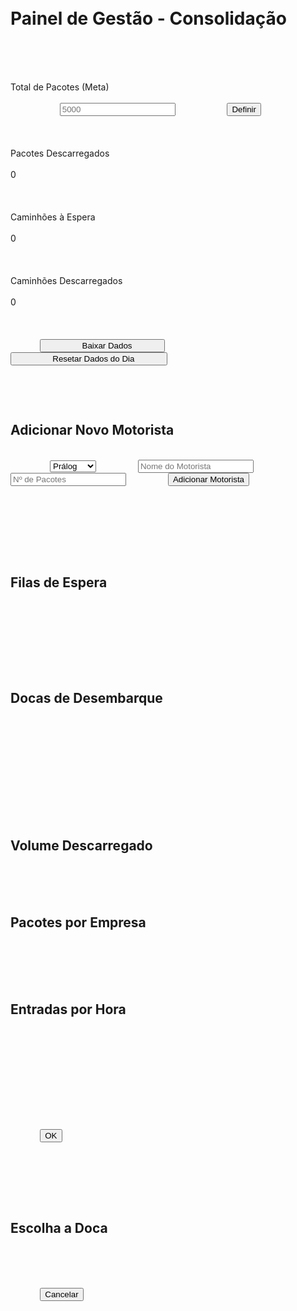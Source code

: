 <!DOCTYPE html>
<html lang="pt-BR">
<head>
    <meta charset="UTF-8">
    <meta name="viewport" content="width=device-width, initial-scale=1.0">
    <title>Painel de Gestão - Consolidação</title>
    <script src="https://cdn.tailwindcss.com"></script>
    <script src="https://cdn.jsdelivr.net/npm/chart.js"></script>
    <link href="https://cdnjs.cloudflare.com/ajax/libs/font-awesome/6.0.0-beta3/css/all.min.css" rel="stylesheet">
    <style>
        @import url('https://fonts.googleapis.com/css2?family=Inter:wght@400;600;700&display=swap');
        body {
            font-family: 'Inter', sans-serif;
            background-color: #1a202c;
            color: #e2e8f0;
        }
        .container {
            max-width: 1400px;
        }
        .card {
            background-color: #2d3748;
            border-radius: 12px;
            padding: 1.5rem;
            box-shadow: 0 4px 6px -1px rgba(0, 0, 0, 0.1), 0 2px 4px -1px rgba(0, 0, 0, 0.06);
        }
        .chart-container-small {
            width: 100%;
            max-width: 200px;
            margin: 0 auto;
        }
    </style>
</head>
<body class="p-6">
    <div class="container mx-auto">
        <h1 class="text-3xl font-bold mb-8 text-center text-white">Painel de Gestão - Consolidação</h1>

                <div class="grid md:grid-cols-2 lg:grid-cols-4 gap-6 mb-8 text-center">
            <div class="card">
                <div class="text-sm font-semibold text-gray-400">Total de Pacotes (Meta)</div>
                <div class="flex items-center justify-center mt-2">
                    <input id="totalPacotesInput" type="number" class="w-24 text-center bg-gray-700 text-white rounded-md p-1" placeholder="5000">
                    <button id="setPacotesBtn" class="ml-2 bg-blue-600 hover:bg-blue-700 text-white font-bold py-1 px-2 rounded-md transition-transform transform hover:scale-105">Definir</button>
                </div>
            </div>
            <div class="card">
                <div class="text-sm font-semibold text-gray-400">Pacotes Descarregados</div>
                <div id="pacotesDescarregados" class="text-4xl font-bold mt-2 text-green-400">0</div>
            </div>
            <div class="card">
                <div class="text-sm font-semibold text-gray-400">Caminhões à Espera</div>
                <div id="caminhoesEspera" class="text-4xl font-bold mt-2 text-yellow-400">0</div>
            </div>
            <div class="card">
                <div class="text-sm font-semibold text-gray-400">Caminhões Descarregados</div>
                <div id="caminhoesDescarregados" class="text-4xl font-bold mt-2 text-red-400">0</div>
            </div>
        </div>
        
                <div class="flex justify-center items-center space-x-4 mb-8">
            <button id="downloadBtn" class="bg-green-600 hover:bg-green-700 text-white font-bold py-2 px-6 rounded-md transition-transform transform hover:scale-105">
                <i class="fas fa-download mr-2"></i> Baixar Dados
            </button>
            <button id="resetBtn" class="bg-red-600 hover:bg-red-700 text-white font-bold py-2 px-6 rounded-md transition-transform transform hover:scale-105">
                <i class="fas fa-sync-alt mr-2"></i> Resetar Dados do Dia
            </button>
        </div>

                <div class="card mb-8">
            <h2 class="text-xl font-semibold mb-4">Adicionar Novo Motorista</h2>
            <div class="flex flex-col sm:flex-row items-center justify-center space-y-4 sm:space-y-0 sm:space-x-4 flex-wrap">
                <select id="empresaSelect" class="bg-gray-700 text-white rounded-md p-2">
                    <option value="Prálog">Prálog</option>
                    <option value="Imediato">Imediato</option>
                    <option value="Hawk">Hawk</option>
                    <option value="Ontime">Ontime</option>
                </select>
                <input id="motoristaNomeInput" type="text" class="bg-gray-700 text-white rounded-md p-2" placeholder="Nome do Motorista" required>
                <input id="pacotesInput" type="number" class="bg-gray-700 text-white rounded-md p-2" placeholder="Nº de Pacotes" required>
                <button id="addMotoristaBtn" class="bg-blue-600 hover:bg-blue-700 text-white font-bold py-2 px-4 rounded-md transition-transform transform hover:scale-105">Adicionar Motorista</button>
            </div>
        </div>

                <div class="grid lg:grid-cols-3 gap-6">
                        <div class="lg:col-span-2 space-y-6">
                                <div class="card">
                    <h2 class="text-xl font-semibold mb-4">Filas de Espera</h2>
                    <div class="grid md:grid-cols-2 gap-4" id="filasEsperaContainer">
                                            </div>
                </div>

                                <div class="card">
                    <h2 class="text-xl font-semibold mb-4">Docas de Desembarque</h2>
                    <div class="grid grid-cols-1 sm:grid-cols-2 md:grid-cols-3 gap-4" id="docasContainer">
                                            </div>
                </div>
            </div>

                        <div class="lg:col-span-1 space-y-6">
                                <div class="card flex flex-col sm:flex-row items-center justify-around space-y-4 sm:space-y-0 sm:space-x-4">
                    <div class="chart-container-small">
                        <h2 class="text-lg font-semibold mb-2 text-center">Volume Descarregado</h2>
                        <canvas id="volumeChart"></canvas>
                    </div>
                    <div class="chart-container-small">
                        <h2 class="text-lg font-semibold mb-2 text-center">Pacotes por Empresa</h2>
                        <canvas id="pacotesEmpresaChart"></canvas>
                    </div>
                </div>
                                <div class="card">
                    <h2 class="text-xl font-semibold mb-4 text-center">Entradas por Hora</h2>
                    <canvas id="horariosChart" style="max-height: 400px;"></canvas>
                </div>
            </div>
        </div>
    </div>

        <div id="customAlert" class="hidden fixed inset-0 bg-gray-900 bg-opacity-75 flex items-center justify-center p-4">
        <div class="bg-gray-800 p-6 rounded-lg text-white text-center w-full max-w-sm">
            <p id="alertMessage" class="mb-4"></p>
            <button onclick="document.getElementById('customAlert').classList.add('hidden')" class="bg-blue-600 hover:bg-blue-700 text-white font-bold py-2 px-4 rounded">OK</button>
        </div>
    </div>

        <div id="docaModal" class="hidden fixed inset-0 bg-gray-900 bg-opacity-75 flex items-center justify-center p-4">
        <div class="bg-gray-800 p-6 rounded-lg text-white w-full max-w-md">
            <h2 class="text-xl font-semibold mb-4">Escolha a Doca</h2>
            <p id="modalMessage" class="mb-4 text-sm"></p>
            <div class="grid grid-cols-3 gap-4 mb-4" id="docasModalContainer">
                            </div>
            <button onclick="document.getElementById('docaModal').classList.add('hidden')" class="bg-gray-600 hover:bg-gray-700 text-white font-bold py-2 px-4 rounded w-full">Cancelar</button>
        </div>
    </div>


    <script>
        // Use a função para mostrar alertas customizados em vez de alert()
        const showAlert = (message) => {
            const alertBox = document.getElementById('customAlert');
            document.getElementById('alertMessage').textContent = message;
            alertBox.classList.remove('hidden');
        };

        // Dados do aplicativo
        const empresas = ['Prálog', 'Imediato', 'Hawk', 'Ontime'];
        let docas = Array(9).fill(null);
        let filas = { Prálog: [], Imediato: [], Hawk: [], Ontime: [] };
        let pacotesDescarregados = localStorage.getItem('pacotesDescarregados') ? parseInt(localStorage.getItem('pacotesDescarregados')) : 0;
        let totalPacotesMeta = localStorage.getItem('totalPacotesMeta') ? parseInt(localStorage.getItem('totalPacotesMeta')) : 5000;
        let historicoEntradas = JSON.parse(localStorage.getItem('historicoEntradas')) || {};
        let historicoPacotesEmpresa = JSON.parse(localStorage.getItem('historicoPacotesEmpresa')) || {};
        let logDescarregamento = JSON.parse(localStorage.getItem('logDescarregamento')) || [];

        // Inicia o estado da aplicação
        const inicializarApp = () => {
            empresas.forEach(empresa => {
                if (!historicoPacotesEmpresa[empresa]) {
                    historicoPacotesEmpresa[empresa] = 0;
                }
            });
            document.getElementById('totalPacotesInput').value = totalPacotesMeta;
            atualizarUI();
            inicializarGraficos();
        };

        // Função para formatar tempo em HH:MM:SS
        const formatarTempo = (segundos) => {
            const h = Math.floor(segundos / 3600).toString().padStart(2, '0');
            const m = Math.floor((segundos % 3600) / 60).toString().padStart(2, '0');
            const s = Math.floor(segundos % 60).toString().padStart(2, '0');
            return `${h}:${m}:${s}`;
        };

        // Função para atualizar os cronômetros das docas ativas
        setInterval(() => {
            docas.forEach((caminhao, index) => {
                if (caminhao && caminhao.status !== 'finalizado') {
                    const timerElement = document.getElementById(`timer-${index}`);
                    if (timerElement) {
                        const tempoDecorrido = (new Date() - caminhao.horaInicio) / 1000;
                        timerElement.textContent = formatarTempo(tempoDecorrido);
                    }
                }
            });
        }, 1000);

        // Função para levar um caminhão da fila para uma doca
        const docarCaminhao = (filaEmpresa, indexCaminhao) => {
            // Encontrar uma doca livre
            const docaLivreIndex = docas.findIndex(doca => doca === null);
            const docasDisponiveis = docas.map((d, i) => d === null ? i : -1).filter(i => i !== -1);
            if (docasDisponiveis.length === 0) {
                showAlert('Não há docas disponíveis!');
                return;
            }

            const caminhao = filas[filaEmpresa][indexCaminhao];

            // Abrir modal para escolha de doca
            const modal = document.getElementById('docaModal');
            const docasModalContainer = document.getElementById('docasModalContainer');
            const modalMessage = document.getElementById('modalMessage');
            docasModalContainer.innerHTML = '';
            modalMessage.textContent = `Escolha uma doca para o motorista ${caminhao.nome} (${caminhao.empresa}):`;

            docasDisponiveis.forEach(docaIndex => {
                const button = document.createElement('button');
                button.textContent = `Doca ${docaIndex + 1}`;
                button.className = 'bg-blue-600 hover:bg-blue-700 text-white font-bold py-2 px-4 rounded transition-transform transform hover:scale-105';
                button.onclick = () => {
                    const caminhaoParaDocar = filas[filaEmpresa].splice(indexCaminhao, 1)[0];
                    caminhaoParaDocar.doca = docaIndex + 1;
                    caminhaoParaDocar.horaInicio = new Date();
                    docas[docaIndex] = caminhaoParaDocar;
                    modal.classList.add('hidden');
                    atualizarUI();
                };
                docasModalContainer.appendChild(button);
            });
            modal.classList.remove('hidden');
        };

        // Função para finalizar o descarregamento de um caminhão
        const finalizarCaminhao = (docaIndex) => {
            const caminhao = docas[docaIndex];
            if (!caminhao) return;

            const tempoDecorrido = (new Date() - caminhao.horaInicio) / 1000;
            const tempoDecorridoFormatado = formatarTempo(tempoDecorrido);
            pacotesDescarregados += caminhao.pacotes;
            
            const horaEntrada = new Date(caminhao.horaInicio).getHours();
            historicoEntradas[horaEntrada] = (historicoEntradas[horaEntrada] || 0) + 1;

            historicoPacotesEmpresa[caminhao.empresa] += caminhao.pacotes;

            // Adiciona o evento ao log, incluindo a doca
            logDescarregamento.push({
                data: new Date().toLocaleDateString(),
                hora: new Date().toLocaleTimeString(),
                motorista: caminhao.nome,
                empresa: caminhao.empresa,
                pacotes: caminhao.pacotes,
                tempoNaDoca: tempoDecorridoFormatado,
                doca: caminhao.doca
            });

            docas[docaIndex] = { nome: caminhao.nome, empresa: caminhao.empresa, pacotes: caminhao.pacotes, status: 'finalizado' };

            localStorage.setItem('historicoEntradas', JSON.stringify(historicoEntradas));
            localStorage.setItem('historicoPacotesEmpresa', JSON.stringify(historicoPacotesEmpresa));
            localStorage.setItem('pacotesDescarregados', pacotesDescarregados);
            localStorage.setItem('logDescarregamento', JSON.stringify(logDescarregamento));

            atualizarUI();
            atualizarGraficos();
        };

        // Função para liberar uma doca finalizada
        const liberarDoca = (docaIndex) => {
            docas[docaIndex] = null;
            atualizarUI();
        }

        // Função para renderizar e atualizar a interface
        const atualizarUI = () => {
            const totalCaminhoesEspera = Object.values(filas).flat().length;
            const caminhoesFinalizados = docas.filter(c => c && c.status === 'finalizado').length;
            document.getElementById('pacotesDescarregados').textContent = pacotesDescarregados;
            document.getElementById('caminhoesEspera').textContent = totalCaminhoesEspera;
            document.getElementById('caminhoesDescarregados').textContent = caminhoesFinalizados;

            // Renderizar Filas
            const filasContainer = document.getElementById('filasEsperaContainer');
            filasContainer.innerHTML = '';
            empresas.forEach(empresa => {
                const filaHtml = `
                    <div class="card p-4">
                        <h3 class="font-semibold text-lg text-center mb-2">${empresa}</h3>
                        <ul id="fila-${empresa.toLowerCase()}" class="list-none space-y-2 max-h-48 overflow-y-auto">
                            ${filas[empresa].map((caminhao, index) => `
                                <li class="bg-gray-700 p-2 rounded flex justify-between items-center cursor-pointer hover:bg-gray-600" onclick="docarCaminhao('${empresa}', ${index})">
                                    <span class="text-sm">${caminhao.nome} - ${caminhao.pacotes} pacotes</span>
                                    <i class="fa-solid fa-truck text-yellow-500"></i>
                                </li>
                            `).join('')}
                        </ul>
                    </div>
                `;
                filasContainer.innerHTML += filaHtml;
            });

            // Renderizar Docas
            const docasContainer = document.getElementById('docasContainer');
            docasContainer.innerHTML = '';
            docas.forEach((caminhao, index) => {
                let docaContent;
                if (caminhao === null) {
                    docaContent = `
                        <div class="text-center text-gray-500">
                            <i class="fa-solid fa-box-open text-3xl mb-2"></i>
                            <p>Vaga</p>
                            <p>Doca ${index + 1}</p>
                        </div>
                    `;
                } else if (caminhao.status === 'finalizado') {
                    docaContent = `
                        <div class="text-center text-red-500">
                            <i class="fa-solid fa-check-circle text-3xl mb-2"></i>
                            <p class="font-bold">Finalizado</p>
                            <p>${caminhao.nome} (${caminhao.empresa})</p>
                            <p class="text-sm">${caminhao.pacotes} pacotes</p>
                            <button onclick="liberarDoca(${index})" class="mt-2 bg-gray-600 hover:bg-gray-700 text-white font-bold py-1 px-3 rounded text-sm transition-transform transform hover:scale-105">
                                Liberar Doca
                            </button>
                        </div>
                    `;
                } else {
                    docaContent = `
                        <div class="text-center text-blue-400">
                            <i class="fa-solid fa-truck-ramp-box text-3xl mb-2"></i>
                            <p>Descarregando</p>
                            <p class="font-bold">${caminhao.empresa}</p>
                            <p class="text-sm">${caminhao.nome}</p>
                            <p class="text-xs text-gray-400" id="timer-${index}">00:00:00</p>
                            <button onclick="finalizarCaminhao(${index})" class="mt-2 bg-green-600 hover:bg-green-700 text-white font-bold py-1 px-3 rounded text-sm transition-transform transform hover:scale-105">
                                Finalizar
                            </button>
                        </div>
                    `;
                }
                const docaHtml = `<div class="card p-4">${docaContent}</div>`;
                docasContainer.innerHTML += docaHtml;
            });
        };

        // Variáveis globais para os gráficos
        let volumeChart, pacotesEmpresaChart, horariosChart;

        // Função para inicializar os gráficos
        const inicializarGraficos = () => {
            const ctxVolume = document.getElementById('volumeChart').getContext('2d');
            volumeChart = new Chart(ctxVolume, {
                type: 'doughnut',
                data: {
                    labels: ['Descarregado', 'A Descarregar'],
                    datasets: [{
                        data: [pacotesDescarregados, Math.max(0, totalPacotesMeta - pacotesDescarregados)],
                        backgroundColor: ['#38a169', '#cbd5e0'],
                        hoverOffset: 4
                    }]
                },
                options: {
                    responsive: true,
                    plugins: { legend: { display: false } }
                }
            });

            const ctxPacotes = document.getElementById('pacotesEmpresaChart').getContext('2d');
            pacotesEmpresaChart = new Chart(ctxPacotes, {
                type: 'doughnut',
                data: {
                    labels: empresas,
                    datasets: [{
                        data: empresas.map(empresa => historicoPacotesEmpresa[empresa]),
                        backgroundColor: ['#63b3ed', '#f6ad55', '#fc8181', '#4fd1c5'],
                        hoverOffset: 4
                    }]
                },
                options: {
                    responsive: true,
                    plugins: { legend: { display: false } }
                }
            });

            const ctxHorarios = document.getElementById('horariosChart').getContext('2d');
            horariosChart = new Chart(ctxHorarios, {
                type: 'bar',
                data: {
                    labels: Array.from({ length: 24 }, (_, i) => `${i}h`),
                    datasets: [{
                        label: 'Entradas de Caminhões',
                        data: Array.from({ length: 24 }, (_, i) => historicoEntradas[i] || 0),
                        backgroundColor: '#805ad5',
                    }]
                },
                options: {
                    responsive: true,
                    maintainAspectRatio: false,
                    scales: {
                        x: { ticks: { color: 'white' }, grid: { color: '#4a5568' } },
                        y: { beginAtZero: true, ticks: { color: 'white' }, grid: { color: '#4a5568' } }
                    },
                    plugins: { legend: { labels: { color: 'white' } } }
                }
            });
        };

        // Função para atualizar os dados dos gráficos
        const atualizarGraficos = () => {
            volumeChart.data.datasets[0].data = [pacotesDescarregados, Math.max(0, totalPacotesMeta - pacotesDescarregados)];
            volumeChart.update();

            pacotesEmpresaChart.data.datasets[0].data = empresas.map(empresa => historicoPacotesEmpresa[empresa]);
            pacotesEmpresaChart.update();

            horariosChart.data.datasets[0].data = Array.from({ length: 24 }, (_, i) => historicoEntradas[i] || 0);
            horariosChart.update();
        };

        // Função para baixar os dados em um arquivo CSV
        const downloadCSV = () => {
            const header = ["Data", "Hora", "Motorista", "Empresa", "Pacotes", "Tempo na Doca", "Doca"];
            const csv = [
                header.join(","),
                ...logDescarregamento.map(d => `${d.data},${d.hora},${d.motorista},${d.empresa},${d.pacotes},${d.tempoNaDoca},${d.doca}`)
            ].join("\n");
            
            const blob = new Blob([csv], { type: 'text/csv;charset=utf-8;' });
            const url = URL.createObjectURL(blob);
            const link = document.createElement("a");
            link.setAttribute("href", url);
            link.setAttribute("download", "dados_gestao_frota.csv");
            link.style.visibility = 'hidden';
            document.body.appendChild(link);
            link.click();
            document.body.removeChild(link);
            showAlert('Dados baixados com sucesso!');
        };

        // Função para resetar os dados do dia
        const resetarDadosDoDia = () => {
            if (confirm('Tem certeza que deseja resetar os dados do dia? Isso limpará todas as métricas e logs.')) {
                pacotesDescarregados = 0;
                docas = Array(9).fill(null);
                filas = { Prálog: [], Imediato: [], Hawk: [], Ontime: [] };
                historicoEntradas = {};
                historicoPacotesEmpresa = {};
                logDescarregamento = [];
                localStorage.clear();
                inicializarApp();
                showAlert('Dados do dia resetados com sucesso!');
            }
        };


        // Event Listeners para a adição manual
        document.getElementById('setPacotesBtn').addEventListener('click', () => {
            const input = document.getElementById('totalPacotesInput');
            const novoTotal = parseInt(input.value);
            if (novoTotal > 0) {
                totalPacotesMeta = novoTotal;
                localStorage.setItem('totalPacotesMeta', totalPacotesMeta);
                atualizarGraficos();
                showAlert(`Meta de pacotes definida para ${novoTotal}.`);
            } else {
                showAlert('Por favor, insira um número válido para o total de pacotes.');
            }
        });

        document.getElementById('addMotoristaBtn').addEventListener('click', () => {
            const empresa = document.getElementById('empresaSelect').value;
            const motoristaNomeInput = document.getElementById('motoristaNomeInput');
            const pacotesInput = document.getElementById('pacotesInput');
            const nome = motoristaNomeInput.value.trim();
            const pacotes = parseInt(pacotesInput.value);

            if (nome === '' || pacotes <= 0) {
                showAlert('Por favor, preencha o nome do motorista e o número de pacotes corretamente.');
                return;
            }

            const caminhao = { nome, empresa, pacotes };
            filas[empresa].push(caminhao);
            motoristaNomeInput.value = ''; // Limpa o campo
            pacotesInput.value = ''; // Limpa o campo
            atualizarUI();
            showAlert(`Motorista ${nome} (${empresa}) adicionado à fila com ${pacotes} pacotes.`);
        });

        document.getElementById('downloadBtn').addEventListener('click', downloadCSV);
        document.getElementById('resetBtn').addEventListener('click', resetarDadosDoDia);
        
        // Inicia a aplicação
        window.onload = inicializarApp;

    </script>
</body>
</html>
